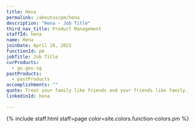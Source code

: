 ```yaml
---
title: Hena
permalink: /aboutus/pm/hena
description: "Hena - Job Title"
third_nav_title: Product Management
staffId: hena
name: Hena
joinDate: April 18, 2022
functionId: pm
jobTitle: Job Title
curProducts:
  - go.gov.sg
pastProducts:
  - pastProducts
accomplishments: ""
quote: Treat your family like friends and your friends like family.
linkedinId: hena

---
```


{% include staff.html staff=page color=site.colors.function-colors.pm %}
